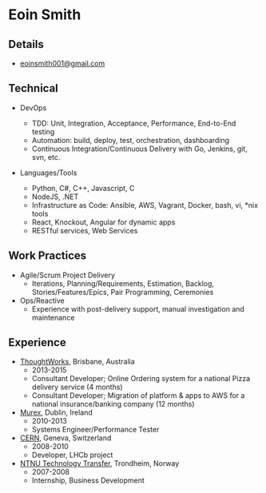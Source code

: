 # Eoin Smith

## Details

- eoinsmith001@gmail.com

## Technical

- DevOps
	- TDD: Unit, Integration, Acceptance, Performance, End-to-End testing
	- Automation: build, deploy, test, orchestration, dashboarding
	- Continuous Integration/Continuous Delivery with Go, Jenkins, git, svn, etc.

- Languages/Tools
	- Python, C#, C++, Javascript, C
	- NodeJS, .NET 
	- Infrastructure as Code: Ansible, AWS, Vagrant, Docker, bash, vi, *nix tools
	- React, Knockout, Angular for dynamic apps
	- RESTful services, Web Services

## Work Practices

- Agile/Scrum Project Delivery
	- Iterations, Planning/Requirements, Estimation, Backlog, Stories/Features/Epics, Pair Programming, Ceremonies
- Ops/Reactive
	- Experience with post-delivery support, manual investigation and maintenance

## Experience

- [ThoughtWorks](http://www.thoughtworks.com), Brisbane, Australia
	- 2013-2015 
	- Consultant Developer; Online Ordering system for a national Pizza delivery service (4 months)
	- Consultant Developer; Migration of platform & apps to AWS for a national insurance/banking company (12 months)
- [Murex](https://www.murex.com), Dublin, Ireland
	- 2010-2013 
	- Systems Engineer/Performance Tester
- [CERN](http://home.web.cern.ch), Geneva, Switzerland
	- 2008-2010
	- Developer, LHCb project
- [NTNU Technology Transfer](http://www.ntnu.no), Trondheim, Norway
	- 2007-2008
	- Internship, Business Development
